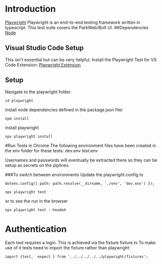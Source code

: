 # Introduction
[Playwright](https://playwright.dev/)
Playwright is an end-to-end testing framework written in typescript.
This test suite covers the ParkWeb/Bolt UI.
##Dependencies
[Node](https://nodejs.org/en/download)

## Visual Studio Code Setup
This isn't essential but can be very helpful. Install the Playwright Test for VS Code Extension:
[Playwright Extension](https://marketplace.visualstudio.com/items?itemName=ms-playwright.playwright)
## Setup
Navigate to the playwright folder:
```
cd playwright
```
install node dependencies defined in the package.json filer
```
npm install
```
install playwright
```
npx playwright install
```
#Run Tests in Chrome
The following environment files have been created in the env folder for these tests:
dev.env
test.env

Usernames and passwords will eventually be extracted there so they can be setup as secrets on the piplines.

###To switch between environments
Update the playwright.config.ts

```
dotenv.config({ path: path.resolve(__dirname, './env', 'dev.env') });
```


```
npx playwright test
```
or to see the run in the browser
```
npx playwright test --headed
```

# Authentication
Each test requires a login. This is achieved via the fixture fixture.ts
To make use of it tests need to import the fixture rather than playwright:
```
import {test,  expect } from '../../../../../playwright/fixtures';
```